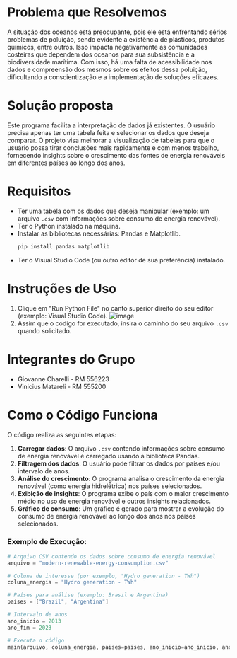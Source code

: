 # Problema que Resolvemos
A situação dos oceanos está preocupante, pois ele está enfrentando sérios problemas de poluição, sendo evidente a existência de plásticos, produtos químicos, entre outros. Isso impacta negativamente as comunidades costeiras que dependem dos oceanos para sua subsistência e a biodiversidade marítima. Com isso, há uma falta de acessibilidade nos dados e compreensão dos mesmos sobre os efeitos dessa poluição, dificultando a conscientização e a implementação de soluções eficazes.

# Solução proposta
Este programa facilita a interpretação de dados já existentes. O usuário precisa apenas ter uma tabela feita e selecionar os dados que deseja comparar. O projeto visa melhorar a visualização de tabelas para que o usuário possa tirar conclusões mais rapidamente e com menos trabalho, fornecendo insights sobre o crescimento das fontes de energia renováveis em diferentes países ao longo dos anos.

# Requisitos
- Ter uma tabela com os dados que deseja manipular (exemplo: um arquivo `.csv` com informações sobre consumo de energia renovável).
- Ter o Python instalado na máquina.
- Instalar as bibliotecas necessárias: Pandas e Matplotlib.
    ```bash
    pip install pandas matplotlib
    ```
- Ter o Visual Studio Code (ou outro editor de sua preferência) instalado.

# Instruções de Uso
1. Clique em "Run Python File" no canto superior direito do seu editor (exemplo: Visual Studio Code).
   ![image](https://github.com/ViniMata/python_Global_Solutions/assets/123563801/40789374-6f8c-4a1a-9b31-48f3abebdd6f)
2. Assim que o código for executado, insira o caminho do seu arquivo `.csv` quando solicitado.

# Integrantes do Grupo
- Giovanne Charelli - RM 556223
- Vinicius Matareli - RM 555200

# Como o Código Funciona
O código realiza as seguintes etapas:

1. **Carregar dados**: O arquivo `.csv` contendo informações sobre consumo de energia renovável é carregado usando a biblioteca Pandas.
2. **Filtragem dos dados**: O usuário pode filtrar os dados por países e/ou intervalo de anos.
3. **Análise do crescimento**: O programa analisa o crescimento da energia renovável (como energia hidrelétrica) nos países selecionados.
4. **Exibição de insights**: O programa exibe o país com o maior crescimento médio no uso de energia renovável e outros insights relacionados.
5. **Gráfico de consumo**: Um gráfico é gerado para mostrar a evolução do consumo de energia renovável ao longo dos anos nos países selecionados.

### Exemplo de Execução:

```python
# Arquivo CSV contendo os dados sobre consumo de energia renovável
arquivo = "modern-renewable-energy-consumption.csv"

# Coluna de interesse (por exemplo, "Hydro generation - TWh")
coluna_energia = "Hydro generation - TWh"

# Países para análise (exemplo: Brasil e Argentina)
paises = ["Brazil", "Argentina"]

# Intervalo de anos
ano_inicio = 2013
ano_fim = 2023

# Executa o código
main(arquivo, coluna_energia, paises=paises, ano_inicio=ano_inicio, ano_fim=ano_fim)

